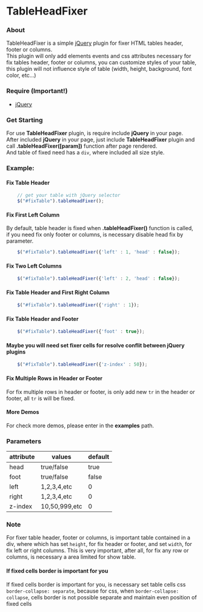 # TableHeadFixer
### About
TableHeadFixer is a simple [jQuery](http:/jquery.com/ "jQuery") plugin for fixer HTML tables header, footer or columns.<br/>
This plugin will only add elements events and css attributes necessary for fix tables header, footer or columns, you can customize styles of your table, this plugin will not influence style of table (width, height, background, font color, etc...)

### Require (Important!)
- [jQuery](http:/jquery.com/ "jQuery")

### Get Starting
For use <b>TableHeadFixer</b> plugin, is require include <b>jQuery</b> in your page.<br/>
After included <b>jQuery</b> in your page, just include <b>TableHeadFixer</b> plugin and call <b>.tableHeadFixer([param])</b> function after page rendered.<br/>
And table of fixed need has a <code>div</code>, where included all size style.

### Example:
#### Fix Table Header
```javascript
    // get your table with jQuery selector
    $("#fixTable").tableHeadFixer();
```

#### Fix First Left Column
By default, table header is fixed when <b>.tableHeadFixer()</b> function is called, if you need fix only footer or columns, is necessary disable head fix by parameter.
```javascript
	$("#fixTable").tableHeadFixer({'left' : 1, 'head' : false});
```

#### Fix Two Left Columns
```javascript
	$("#fixTable").tableHeadFixer({'left' : 2, 'head' : false});
```

#### Fix Table Header and First Right Column
```javascript
	$("#fixTable").tableHeadFixer({'right' : 1});
```

#### Fix Table Header and Footer
```javascript
	$("#fixTable").tableHeadFixer({'foot' : true});
```

#### Maybe you will need set fixer cells for resolve conflit between jQuery plugins
```javascript
	$("#fixTable").tableHeadFixer({'z-index' : 50});
```

#### Fix Multiple Rows in Header or Footer
For fix multiple rows in header or footer, is only add new <code>tr</code> in the header or footer, all <code>tr</code> is will be fixed.

#### More Demos
For check more demos, please enter in the <b>examples</b> path.

### Parameters
|attribute	| values		|default	|
|-----------|---------------|-----------|
| head    	| true/false 	|true		|
| foot		| true/false 	|false		|
| left		| 1,2,3,4,etc 	|0			|
| right		| 1,2,3,4,etc 	|0			|
| z-index   | 10,50,999,etc |0			|

### Note
For fixer table header, footer or columns, is important table contained in a div, where which has set `height`, for fix header or footer, and set `width`, for fix left or right columns. This is very important, after all, for fix any row or columns, is necessary a area limited for show table.

#### If fixed cells border is important for you
If fixed cells border is important for you, is necessary set table cells css `border-collapse: separate`, because for css, when `border-collapse: collapse`, cells border is not possible separate and maintain even position of fixed cells
